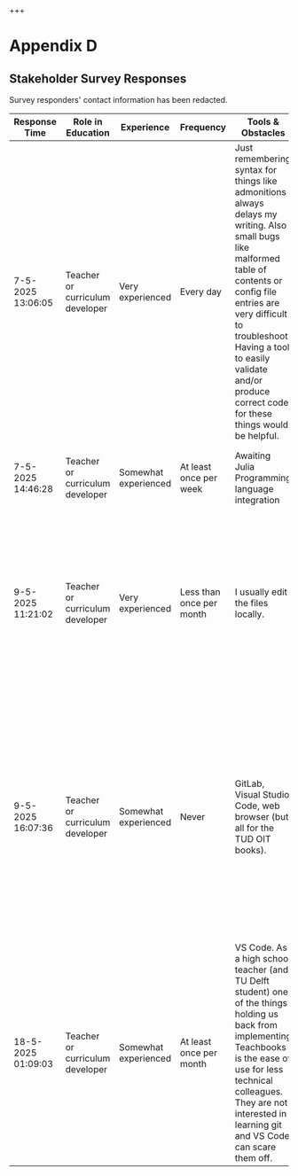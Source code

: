 +++
# Appendix D

## Stakeholder Survey Responses

Survey responders' contact information has been redacted.


| Response Time       | Role in Education           | Experience         | Frequency       | Tools & Obstacles | Desired Features | Other Features | Willing to Test? |
|---------------------|-----------------------------|--------------------|------------------|-------------------|------------------|----------------|------------------|
| 7-5-2025 13:06:05    | Teacher or curriculum developer | Very experienced  | Every day        | Just remembering syntax for things like admonitions always delays my writing. Also small bugs like malformed table of contents or config file entries are very difficult to troubleshoot. Having a tool to easily validate and/or produce correct code for these things would be helpful. | Extremely easy to open up and search for specific things, then get plenty of examples and code snippets to copy/paste/insert into my own book source code. | Rendering of MyST in a reliable way would be great. | Yes, you can contact me for early test runs. |
| 7-5-2025 14:46:28    | Teacher or curriculum developer | Somewhat experienced | At least once per week | Awaiting Julia Programming language integration |  I prefer the text editor since it allows for a more comprehensive formatting. | *Not answered* | Yes, you can contact me for early test runs. |
| 9-5-2025 11:21:02    | Teacher or curriculum developer | Very experienced  | Less than once per month | I usually edit the files locally. | A quick preview option would be nice. I can preview markdown files and notebooks locally, but no admonitions or interactive elements without building the book. If that limit can be pushed with a visual editor I would consider using it. | *Not answered* | No, I do not have the time to test and give feedback / I am not interested in testing. |
| 9-5-2025 16:07:36    | Teacher or curriculum developer | Somewhat experienced | Never | GitLab, Visual Studio Code, web browser (but all for the TUD OIT books). | Easy setup of a project, creating (new) chapters, inserting graphics/video, inserting quizzes, text editing, commenting (for others to edit, not public, like Overleaf), drag\&drop of special components (such as the graphical ToC, 'cards' as clickable buttons), some form of syntax error detection. | Add more info on how this links to the Open Interactive Textbook initiative (e.g. steps involved in publishing). Also, why host on GitHub and not TUD GitLab (closed for outside contributions)? | No, I do not have the time to test and give feedback / I am not interested in testing. |
| 18-5-2025 01:09:03   | Teacher or curriculum developer | Somewhat experienced | At least once per month | VS Code. As a high school teacher (and TU Delft student) one of the things holding us back from implementing Teachbooks is the ease of use for less technical colleagues. They are not interested in learning git and VS Code can scare them off. | WYSIWYG editor; version control; a clear tutorial; limited options by default, but the possibility to access all options of the book. | *Not answered* | Yes, you can contact me for early test runs. |
